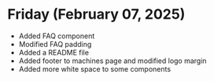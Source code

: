 # Friday (February 07, 2025)

- Added FAQ component
- Modified FAQ padding
- Added a README file
- Added footer to machines page and modified logo margin
- Added more white space to some components

